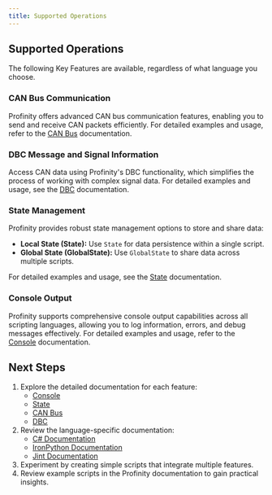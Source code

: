 ```yaml
---
title: Supported Operations
---
```


## Supported Operations

The following Key Features are available, regardless of what language you choose.

### CAN Bus Communication

Profinity offers advanced CAN bus communication features, enabling you to send and receive CAN packets efficiently. For detailed examples and usage, refer to the [CAN Bus](./CANBus.md) documentation.

### DBC Message and Signal Information

Access CAN data using Profinity's DBC functionality, which simplifies the process of working with complex signal data. For detailed examples and usage, see the [DBC](./DBC.md) documentation.

### State Management

Profinity provides robust state management options to store and share data:

- **Local State (State):** Use `State` for data persistence within a single script.
- **Global State (GlobalState):** Use `GlobalState` to share data across multiple scripts.

For detailed examples and usage, see the [State](./State.md) documentation.

### Console Output

Profinity supports comprehensive console output capabilities across all scripting languages, allowing you to log information, errors, and debug messages effectively. For detailed examples and usage, refer to the [Console](./Console.md) documentation.

## Next Steps

1. Explore the detailed documentation for each feature:
   - [Console](./Console.md)
   - [State](./State.md)
   - [CAN Bus](./CANBus.md)
   - [DBC](./DBC.md)
2. Review the language-specific documentation:
   - [C# Documentation](https://docs.microsoft.com/en-us/dotnet/csharp/)
   - [IronPython Documentation](https://ironpython.net/documentation/)
   - [Jint Documentation](https://github.com/sebastienros/jint)
3. Experiment by creating simple scripts that integrate multiple features.
4. Review example scripts in the Profinity documentation to gain practical insights.